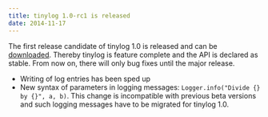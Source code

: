 ```yaml
---
title: tinylog 1.0-rc1 is released
date: 2014-11-17
---
```


The first release candidate of tinylog 1.0 is released and can be [downloaded](download). Thereby tinylog is feature complete and the API is declared as stable. From now on, there will only bug fixes until the major release.

* Writing of log entries has been sped up
* New syntax of parameters in logging messages: `Logger.info("Divide {} by {}", a, b)`. This change is incompatible with previous beta versions and such logging messages have to be migrated for tinylog 1.0.
